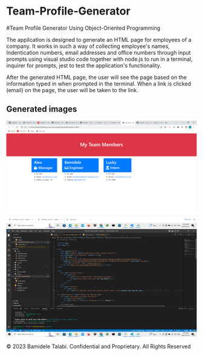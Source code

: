 # Team-Profile-Generator

#Team Profile Generator Using Object-Oriented Programming

The appilcation is designed to generate an HTML page for employees of a company. It works in such a way of collecting employee's names, Indentication numbers, email addresses and office numbers through input prompts using visual studio code together with node.js to run in a terminal, inquirer for prompts, jest to test the application's functionality. 

After the generated HTML page, the user will see the page based on the information typed in when prompted in the terminal. When a link is clicked (email) on the page, the user will be taken to the link.


## Generated images
![alt text](./images/image1.png)
![alt text](./images/image2.png)


© 2023 Bamidele Talabi. Confidential and Proprietary. All Rights Reserved

